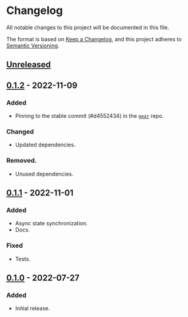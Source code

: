 # Changelog
All notable changes to this project will be documented in this file.

The format is based on [Keep a Changelog](https://keepachangelog.com/en/1.0.0/),
and this project adheres to [Semantic Versioning](https://semver.org/spec/v2.0.0.html).

## [Unreleased]

## [0.1.2] - 2022-11-09
### Added
- Pinning to the stable commit (#d4552434) in the [`gear`](https://github.com/gear-tech/gear) repo.
### Changed
- Updated dependencies.
### Removed.
- Unused dependencies.

## [0.1.1] - 2022-11-01
### Added
- Async state synchronization.
- Docs.
### Fixed
- Tests.

## [0.1.0] - 2022-07-27
### Added
- Initial release.

[Unreleased]: https://github.com/gear-dapps/escrow/compare/0.1.2...HEAD
[0.1.2]: https://github.com/gear-dapps/escrow/compare/0.1.1...0.1.2
[0.1.1]: https://github.com/gear-dapps/escrow/compare/0.1.0...0.1.1
[0.1.0]: https://github.com/gear-dapps/escrow/compare/16c38f9...0.1.0
